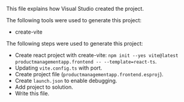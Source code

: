 This file explains how Visual Studio created the project.

The following tools were used to generate this project:
- create-vite

The following steps were used to generate this project:
- Create react project with create-vite: `npm init --yes vite@latest productmanagementapp.frontend -- --template=react-ts`.
- Updating `vite.config.ts` with port.
- Create project file (`productmanagementapp.frontend.esproj`).
- Create `launch.json` to enable debugging.
- Add project to solution.
- Write this file.
